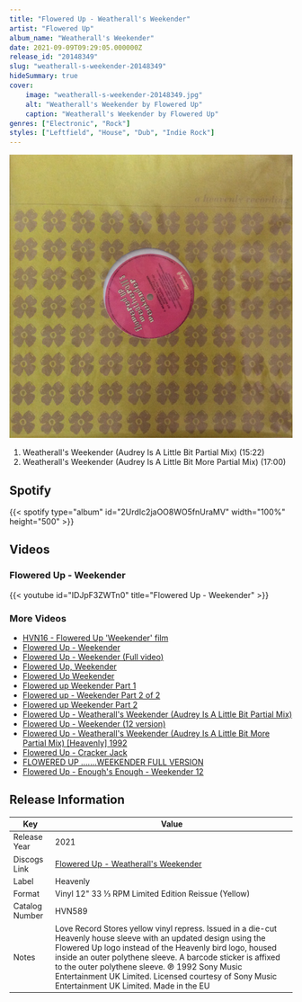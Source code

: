 ```yaml
---
title: "Flowered Up - Weatherall's Weekender"
artist: "Flowered Up"
album_name: "Weatherall's Weekender"
date: 2021-09-09T09:29:05.000000Z
release_id: "20148349"
slug: "weatherall-s-weekender-20148349"
hideSummary: true
cover:
    image: "weatherall-s-weekender-20148349.jpg"
    alt: "Weatherall's Weekender by Flowered Up"
    caption: "Weatherall's Weekender by Flowered Up"
genres: ["Electronic", "Rock"]
styles: ["Leftfield", "House", "Dub", "Indie Rock"]
---
```


![Weatherall's Weekender by Flowered Up](weatherall-s-weekender-20148349.jpg)

<!-- section break -->

1. Weatherall's Weekender (Audrey Is A Little Bit Partial Mix) (15:22)
2. Weatherall's Weekender (Audrey Is A Little Bit More Partial Mix) (17:00)

<!-- section break -->


## Spotify
{{< spotify type="album" id="2UrdIc2jaOO8WO5fnUraMV" width="100%" height="500" >}}



## Videos
### Flowered Up - Weekender
{{< youtube id="IDJpF3ZWTn0" title="Flowered Up - Weekender" >}}<br>

### More Videos

- [HVN16 - Flowered Up 'Weekender'  film](https://www.youtube.com/watch?v=RrpCdoRgBpQ)
- [Flowered Up - Weekender](https://www.youtube.com/watch?v=o4gKTRuc-5Q)
- [Flowered Up - Weekender  (Full video)](https://www.youtube.com/watch?v=TVJFGRUL8EQ)
- [Flowered Up, Weekender](https://www.youtube.com/watch?v=dbfUw9F7A8M)
- [Flowered Up  Weekender](https://www.youtube.com/watch?v=IYnxpwWmdM4)
- [Flowered up   Weekender Part 1](https://www.youtube.com/watch?v=9KRdyNkeJn4)
- [Flowered up - Weekender Part 2 of 2](https://www.youtube.com/watch?v=RpgPH0GfGV4)
- [Flowered up   Weekender Part 2](https://www.youtube.com/watch?v=-FxRfGTvVCA)
- [Flowered Up - Weatherall's Weekender (Audrey Is A Little Bit Partial Mix)](https://www.youtube.com/watch?v=UO-9SVSAPAM)
- [Flowered Up - Weekender (12 version)](https://www.youtube.com/watch?v=Gn2GYzJjR2I)
- [Flowered Up - Weatherall's Weekender (Audrey Is A Little Bit More Partial Mix) [Heavenly] 1992](https://www.youtube.com/watch?v=nblT-P5NIkc)
- [Flowered Up - Cracker Jack](https://www.youtube.com/watch?v=48V6cC2v5tY)
- [FLOWERED UP .......WEEKENDER FULL VERSION](https://www.youtube.com/watch?v=TdLqoZSsd_U)
- [Flowered Up - Enough's Enough - Weekender 12](https://www.youtube.com/watch?v=iNNu2Aca9Uc)


## Release Information
|  Key           | Value                                                |
| ---------------| ---------------------------------------------------- |
| Release Year   | 2021                                   |
| Discogs Link   | [Flowered Up - Weatherall's Weekender](https://www.discogs.com/release/20148349-Flowered-Up-Weatheralls-Weekender) |
| Label          | Heavenly |
| Format         | Vinyl 12" 33 ⅓ RPM Limited Edition Reissue (Yellow) |
| Catalog Number | HVN589 |
| Notes | Love Record Stores yellow vinyl repress.  Issued in a die-cut Heavenly house sleeve with an updated design using the Flowered Up logo instead of the Heavenly bird logo, housed inside an outer polythene sleeve. A barcode sticker is affixed to the outer polythene sleeve.   ℗ 1992 Sony Music Entertainment UK Limited. Licensed courtesy of Sony Music Entertainment UK Limited. Made in the EU |